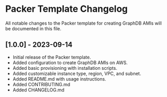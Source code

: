 # Packer Template Changelog

All notable changes to the Packer template for creating GraphDB AMIs will be documented in this file.

## [1.0.0] - 2023-09-14

- Initial release of the Packer template.
- Added configuration to create GraphDB AMIs on AWS.
- Added basic provisioning with installation scripts.
- Added customizable instance type, region, VPC, and subnet.
- Added README.md with usage instructions.
- Added CONTRIBUTING.md
- Added CHANGELOG.md
